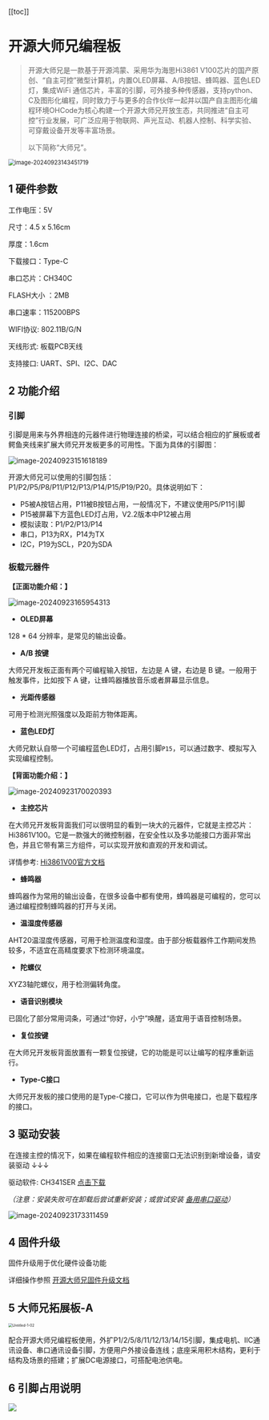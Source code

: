 [[toc]]

# 开源大师兄编程板

> 开源大师兄是一款基于开源鸿蒙、采用华为海思Hi3861 V100芯片的国产原创、“自主可控”微型计算机，内置OLED屏幕、A/B按钮、蜂鸣器、蓝色LED灯，集成WiFi 通信芯片，丰富的引脚，可外接多种传感器，支持python、C及图形化编程，同时致力于与更多的合作伙伴一起并以国产自主图形化编程环境OHCode为核心构建一个开源大师兄开放生态，共同推进“自主可控”行业发展，可广泛应用于物联网、声光互动、机器人控制、科学实验、可穿戴设备开发等丰富场景。
>
> 以下简称“大师兄”。

<img src="/开源大师兄编程板.assets/image-20240923143451719.png" alt="image-20240923143451719" style="zoom: 80%;" />

##  1 硬件参数

工作电压：5V

尺寸：4.5 x 5.16cm

厚度：1.6cm

下载接口：Type-C

串口芯片：CH340C

FLASH大小 ：2MB

串口速率：115200BPS

WIFI协议:  802.11B/G/N

天线形式:  板载PCB天线

支持接口:  UART、SPI、I2C、DAC



## 2 功能介绍
### 引脚

引脚是用来与外界相连的元器件进行物理连接的桥梁，可以结合相应的扩展板或者鳄鱼夹线来扩展大师兄开发板更多的可用性。下面为具体的引脚图：

![image-20240923151618189](/开源大师兄编程板.assets/image-20240923151618189.png)

开源大师兄可以使用的引脚包括：P1/P2/P5/P8/P11/P12/P13/P14/P15/P19/P20。具体说明如下：

- P5被A按钮占用，P11被B按钮占用，一般情况下，不建议使用P5/P11引脚
- P15被屏幕下方蓝色LED灯占用，V2.2版本中P12被占用
- 模拟读取：P1/P2/P13/P14
- 串口，P13为RX，P14为TX
- I2C，P19为SCL，P20为SDA

### 板载元器件

**【正面功能介绍：】**

![image-20240923165954313](/开源大师兄编程板.assets/image-20240923165954313.png)

- **OLED屏幕**

 128 * 64 分辨率，是常见的输出设备。

- **A/B 按键**

大师兄开发板正面有两个可编程输入按钮，左边是 A 键，右边是 B 键。一般用于触发事件，比如按下 A 键，让蜂鸣器播放音乐或者屏幕显示信息。

- **光距传感器**

可用于检测光照强度以及距前方物体距离。

- **蓝色LED灯**

大师兄默认自带一个可编程蓝色LED灯，占用引脚`P15`，可以通过数字、模拟写入实现编程控制。


**【背面功能介绍：】**

![image-20240923170020393](/开源大师兄编程板.assets/image-20240923170020393.png)

- **主控芯片**

在大师兄开发板背面我们可以很明显的看到一块大的元器件，它就是主控芯片：Hi3861V100。它是一款强大的微控制器，在安全性以及多功能接口方面非常出色，并且它带有第三方组件，可以实现开放和直观的开发和调试。

详情参考: <a href="https://www.hisilicon.com/cn/">Hi3861V00官方文档</a>

- **蜂鸣器**

蜂鸣器作为常用的输出设备，在很多设备中都有使用，蜂鸣器是可编程的，您可以通过编程控制蜂鸣器的打开与关闭。

- **温湿度传感器**

AHT20温湿度传感器，可用于检测温度和湿度。由于部分板载器件工作期间发热较多，不适宜在高精度要求下检测环境温度。

- **陀螺仪**

XYZ3轴陀螺仪，用于检测偏转角度。

- **语音识别模块**

已固化了部分常用词条，可通过“你好，小宁”唤醒，适宜用于语音控制场景。

- **复位按键**

在大师兄开发板背面放置有一颗复位按键，它的功能是可以让编写的程序重新运行。

- **Type-C接口**

大师兄开发板的接口使用的是Type-C接口，它可以作为供电接口，也是下载程序的接口。



## 3 驱动安装

在连接主控的情况下，如果在编程软件相应的连接窗口无法识别到新增设备，请安装驱动 ↓↓↓

驱动软件: CH341SER  <a href="https://cfunassets.oss-cn-hangzhou.aliyuncs.com/%E8%BD%AF%E4%BB%B6/%E9%A9%B1%E5%8A%A8/arduino%E7%B3%BB%E5%88%97/CH341SER.EXE">点击下载</a>

*（注意：安装失败可在卸载后尝试重新安装；或尝试安装 <a href="https://cfunassets.oss-cn-hangzhou.aliyuncs.com/%E8%BD%AF%E4%BB%B6/%E9%A9%B1%E5%8A%A8/arduino%E7%B3%BB%E5%88%97/%E5%A4%87%E7%94%A8%E4%B8%B2%E5%8F%A3%E9%A9%B1%E5%8A%A8.zip">备用串口驱动</a>）*

![image-20240923173311459](/开源大师兄编程板.assets/image-20240923173311459.png)



## 4 固件升级

固件升级用于优化硬件设备功能

详细操作参照 <a href="https://dict.cfunworld.com/download/firmware/%E5%BC%80%E6%BA%90%E5%A4%A7%E5%B8%88%E5%85%84%E5%9B%BA%E4%BB%B6.html" target="_blank">开源大师兄固件升级文档</a>



## 5 大师兄拓展板-A

<img src="/开源大师兄编程板.assets/Untitled-1-02.png" alt="Untitled-1-02" style="zoom:50%;" />

配合开源大师兄编程板使用，外扩P1/2/5/8/11/12/13/14/15引脚，集成电机、IIC通讯设备、串口通讯设备引脚，方便用户外接设备连线；底座采用积木结构，更利于结构及场景的搭建；扩展DC电源接口，可搭配电池供电。


## 6 引脚占用说明

<img src="/开源大师兄编程板.assets/引脚说明.png" />





